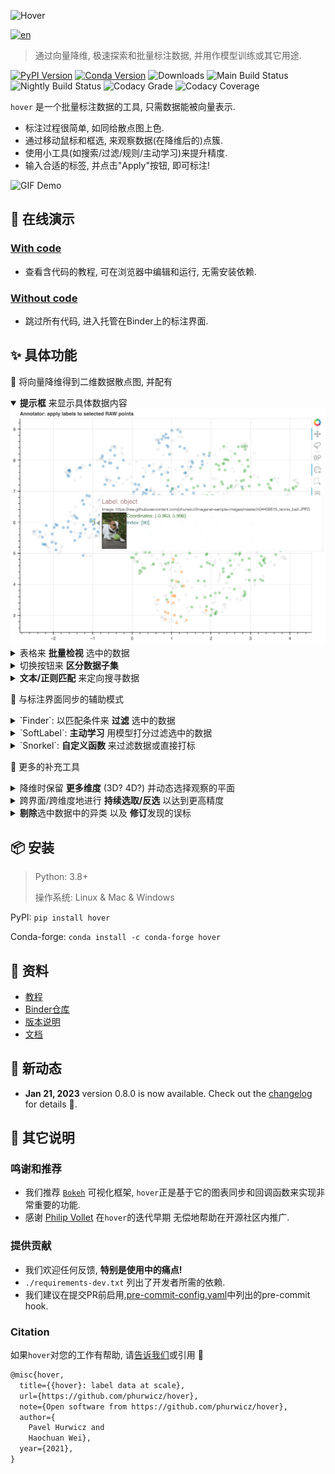 ![Hover](https://raw.githubusercontent.com/phurwicz/hover/main/docs/images/hover-logo-title.png)

[![en](https://img.shields.io/badge/lang-en-green.svg)](https://github.com/phurwicz/hover/blob/main/README.md)

> 通过向量降维, 极速探索和批量标注数据, 并用作模型训练或其它用途.

[![PyPI Version](https://img.shields.io/pypi/v/hover?logo=pypi&logoColor=white)](https://pypi.org/project/hover/)
[![Conda Version](https://img.shields.io/conda/vn/conda-forge/hover)](https://github.com/conda-forge/hover-feedstock)
![Downloads](https://static.pepy.tech/personalized-badge/hover?period=total&units=international_system&left_color=grey&right_color=brightgreen&left_text=pypi%20downloads)
![Main Build Status](https://img.shields.io/github/actions/workflow/status/phurwicz/hover/cross-os-source-test.yml?branch=main&label=main&logo=github)
![Nightly Build Status](https://img.shields.io/github/actions/workflow/status/phurwicz/hover/quick-source-test.yml?branch=nightly&label=nightly&logo=github)
![Codacy Grade](https://img.shields.io/codacy/grade/689827d9077b43ac8721c7658d122d1a?logo=codacy&logoColor=white)
![Codacy Coverage](https://img.shields.io/codacy/coverage/689827d9077b43ac8721c7658d122d1a/main?logo=codacy&logoColor=white)

`hover` 是一个批量标注数据的工具, 只需数据能被向量表示.

-   标注过程很简单, 如同给散点图上色.
-   通过移动鼠标和框选, 来观察数据(在降维后的)点簇.
-   使用小工具(如搜索/过滤/规则/主动学习)来提升精度.
-   输入合适的标签, 并点击"Apply"按钮, 即可标注!

![GIF Demo](https://raw.githubusercontent.com/phurwicz/hover-gallery/main/0.5.0/trailer-short.gif)

## :rocket: 在线演示

### [**With code**](https://phurwicz.github.io/hover/pages/tutorial/t0-quickstart/)

-   查看含代码的教程, 可在浏览器中编辑和运行, 无需安装依赖.

### [**Without code**](https://mybinder.org/v2/gh/phurwicz/hover-binder/master?urlpath=/proxy/5006/app-simple-annotator)

-   跳过所有代码, 进入托管在Binder上的标注界面.

## :sparkles: 具体功能

:telescope: 将向量降维得到二维数据散点图, 并配有

<details open>
  <summary> <b>提示框</b> 来显示具体数据内容 </summary>
  <img src="https://raw.githubusercontent.com/phurwicz/hover-gallery/main/0.7.0/image-tooltip.gif">
</details>

<details>
  <summary> 表格来 <b>批量检视</b> 选中的数据 </summary>
  <img src="https://raw.githubusercontent.com/phurwicz/hover-gallery/main/0.7.0/selection-table.gif">
</details>

<details>
  <summary> 切换按钮来 <b>区分数据子集</b> </summary>
  <img src="https://raw.githubusercontent.com/phurwicz/hover-gallery/main/0.7.0/subset-toggle.gif">
</details>

<details>
  <summary> <b>文本/正则匹配</b> 来定向搜寻数据 </summary>
  <img src="https://raw.githubusercontent.com/phurwicz/hover-gallery/main/0.7.0/text-search-response.gif">
</details>

:microscope: 与标注界面同步的辅助模式

<details>
  <summary> `Finder`: 以匹配条件来 <b>过滤</b> 选中的数据</summary>
  <img src="https://raw.githubusercontent.com/phurwicz/hover-gallery/main/0.7.0/finder-filter.gif">
</details>

<details>
  <summary> `SoftLabel`: <b>主动学习</b> 用模型打分过滤选中的数据</summary>
  <img src="https://raw.githubusercontent.com/phurwicz/hover-gallery/main/0.7.0/active-learning.gif">
</details>

<details>
  <summary> `Snorkel`: <b>自定义函数</b> 来过滤数据或直接打标</summary>
  <img src="https://raw.githubusercontent.com/phurwicz/hover-gallery/main/0.7.0/labeling-function.gif">
</details>

:toolbox: 更多的补充工具

<details>
  <summary> 降维时保留 <b>更多维度</b> (3D? 4D?) 并动态选择观察的平面</summary>
  <img src="https://raw.githubusercontent.com/phurwicz/hover-gallery/main/0.7.0/change-axes.gif">
</details>

<details>
  <summary> 跨界面/跨维度地进行 <b>持续选取/反选</b> 以达到更高精度</summary>
  <img src="https://raw.githubusercontent.com/phurwicz/hover-gallery/main/0.7.0/keep-selecting.gif">
</details>

<details>
  <summary> <b>剔除</b>选中数据中的异类 以及 <b>修订</b>发现的误标</summary>
  <img src="https://raw.githubusercontent.com/phurwicz/hover-gallery/main/0.7.0/evict-and-patch.gif">
</details>

## :package: 安装

> Python: 3.8+
>
> 操作系统: Linux & Mac & Windows

PyPI: `pip install hover`

Conda-forge: `conda install -c conda-forge hover`

## :book: 资料

-   [教程](https://phurwicz.github.io/hover/pages/tutorial/t0-quickstart/)
-   [Binder仓库](https://github.com/phurwicz/hover-binder)
-   [版本说明](https://github.com/phurwicz/hover/blob/main/CHANGELOG.md)
-   [文档](https://phurwicz.github.io/hover/)

## :flags: 新动态

-   **Jan 21, 2023** version 0.8.0 is now available. Check out the [changelog](https://github.com/phurwicz/hover/blob/main/CHANGELOG.md) for details :partying_face:.

## :bell: 其它说明

### 鸣谢和推荐

-   我们推荐 [`Bokeh`](https://bokeh.org) 可视化框架, `hover`正是基于它的图表同步和回调函数来实现非常重要的功能.
-   感谢 [Philip Vollet](https://de.linkedin.com/in/philipvollet) 在`hover`的迭代早期 无偿地帮助在开源社区内推广.

### 提供贡献

-   我们欢迎任何反馈, **特别是使用中的痛点!**
-   `./requirements-dev.txt` 列出了开发者所需的依赖.
-   我们建议在提交PR前启用[.pre-commit-config.yaml](https://github.com/phurwicz/hover/blob/main/.pre-commit-config.yaml)中列出的pre-commit hook.

### Citation

如果`hover`对您的工作有帮助, 请[告诉我们](https://github.com/phurwicz/hover/discussions)或引用 :hugs:

```tex
@misc{hover,
  title={{hover}: label data at scale},
  url={https://github.com/phurwicz/hover},
  note={Open software from https://github.com/phurwicz/hover},
  author={
    Pavel Hurwicz and
    Haochuan Wei},
  year={2021},
}
```
